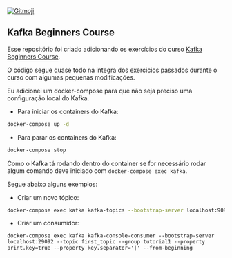 <a href="https://gitmoji.carloscuesta.me">
  <img src="https://img.shields.io/badge/gitmoji-%20😜%20😍-FFDD67.svg?style=flat-square" alt="Gitmoji">
</a>

## Kafka Beginners Course

Esse repositório foi criado adicionando os exercícios do curso [Kafka Beginners Course](https://www.udemy.com/course/apache-kafka).

O código segue quase todo na integra dos exercicios passados durante o curso com algumas pequenas modificações.

Eu adicionei um docker-compose para que não seja preciso uma configuração local do Kafka.
- Para iniciar os containers do Kafka:
```bash
docker-compose up -d
```
- Para parar os containers do Kafka:
```bash
docker-compose stop
```

Como o Kafka tá rodando dentro do container se for necessário rodar algum comando deve iniciado com `docker-compose exec kafka`.

Segue abaixo alguns exemplos:
- Criar um novo tópico:
```bash
docker-compose exec kafka kafka-topics --bootstrap-server localhost:9092 --topic first_topic --create --partitions 3 --replication-factor 1
```

- Criar um consumidor:
```
docker-compose exec kafka kafka-console-consumer --bootstrap-server localhost:29092 --topic first_topic --group tutorial1 --property print.key=true --property key.separator='|' --from-beginning
```